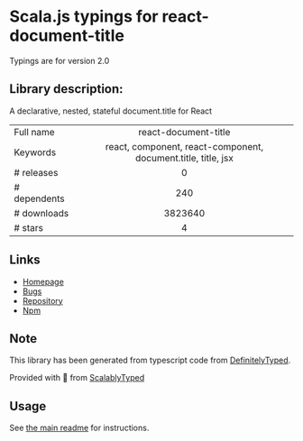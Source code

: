 
# Scala.js typings for react-document-title

Typings are for version 2.0

## Library description:
A declarative, nested, stateful document.title for React

|                    |                 |
| ------------------ | :-------------: |
| Full name          | react-document-title |
| Keywords           | react, component, react-component, document.title, title, jsx |
| # releases         | 0 |
| # dependents       | 240 |
| # downloads        | 3823640 |
| # stars            | 4 |

## Links
- [Homepage](https://github.com/gaearon/react-document-title)
- [Bugs](https://github.com/gaearon/react-document-title/issues)
- [Repository](https://github.com/gaearon/react-document-title)
- [Npm](https://www.npmjs.com/package/react-document-title)
    


## Note
This library has been generated from typescript code from [DefinitelyTyped](https://definitelytyped.org).

Provided with :purple_heart: from [ScalablyTyped](https://github.com/oyvindberg/ScalablyTyped)

## Usage
See [the main readme](../../readme.md) for instructions.


